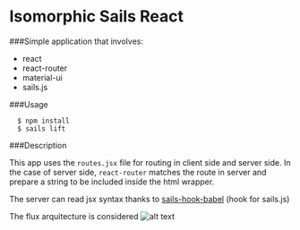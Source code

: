 # Isomorphic Sails React

###Simple application that involves:

* react
* react-router
* material-ui
* sails.js

###Usage

```
  $ npm install
  $ sails lift
```

###Description

This app uses the ```routes.jsx``` file for routing in client side and server side. In the case of server side,  ```react-router``` matches the route in server and prepare a string to be included inside the html wrapper.

The server can read jsx syntax thanks to [sails-hook-babel](https://github.com/sane/sails-hook-babel) (hook for sails.js)

The flux arquitecture is considered 
![alt text](http://blog.krawaller.se/img/flux-diagram.png "Flux")
